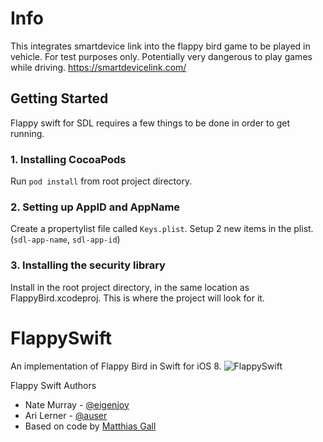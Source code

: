 # Info
This integrates smartdevice link into the flappy bird game to be played in vehicle.
For test purposes only. Potentially very dangerous to play games while driving.
https://smartdevicelink.com/
## Getting Started
Flappy swift for SDL requires a few things to be done in order to get running.
### 1. Installing CocoaPods
Run `pod install` from root project directory.
### 2. Setting up AppID and AppName
Create a propertylist file called `Keys.plist`. 
Setup 2 new items in the plist. (`sdl-app-name`, `sdl-app-id`)
### 3. Installing the security library
Install in the root project directory, in the same location as FlappyBird.xcodeproj. This is where the project will look for it.

# FlappySwift
An implementation of Flappy Bird in Swift for iOS 8.
![FlappySwift](http://i.imgur.com/1NLoToU.gif)

Flappy Swift Authors
- Nate Murray - [@eigenjoy](https://twitter.com/eigenjoy)
- Ari Lerner - [@auser](https://twitter.com/auser)
- Based on code by [Matthias Gall](http://digitalbreed.com/2014/how-to-build-a-game-like-flappy-bird-with-xcode-and-sprite-kit)


